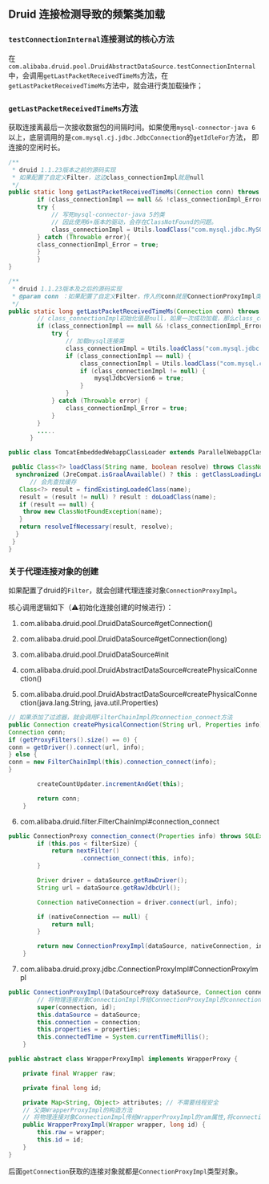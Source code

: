 ## Druid 连接检测导致的频繁类加载

### `testConnectionInternal`连接测试的核心方法
在`com.alibaba.druid.pool.DruidAbstractDataSource.testConnectionInternal`中，会调用`getLastPacketReceivedTimeMs`方法，在
`getLastPacketReceivedTimeMs`方法中，就会进行类加载操作；


### `getLastPacketReceivedTimeMs`方法
获取连接离最后一次接收数据包的间隔时间。如果使用`mysql-connector-java 6`以上，底层调用的是`com.mysql.cj.jdbc.JdbcConnection`的`getIdleFor`方法，
即连接的空闲时长。

```java
/**
 * druid 1.1.23版本之前的源码实现
 * 如果配置了自定义Filter，这边class_connectionImpl就是null
 */
public static long getLastPacketReceivedTimeMs(Connection conn) throws SQLException {
        if (class_connectionImpl == null && !class_connectionImpl_Error) {
        try {
            // 写死mysql-connector-java 5的类
            // 因此使用6+版本的驱动，会存在ClassNotFound的问题。
            class_connectionImpl = Utils.loadClass("com.mysql.jdbc.MySQLConnection");
        } catch (Throwable error){
        class_connectionImpl_Error = true;
        }
        }
}

/**
 * druid 1.1.23版本及之后的源码实现
 * @param conn ：如果配置了自定义Filter，传入的conn就是ConnectionProxyImpl类型，否则就是ConnectionImpl类型
 */
public static long getLastPacketReceivedTimeMs(Connection conn) throws SQLException {
        // class_connectionImpl初始化值是null，如果一次成功加载，那么class_connectionImpl就会被重新赋值
        if (class_connectionImpl == null && !class_connectionImpl_Error) {
            try {
                // 加载mysql连接类
                class_connectionImpl = Utils.loadClass("com.mysql.jdbc.MySQLConnection");
                if (class_connectionImpl == null) {
                    class_connectionImpl = Utils.loadClass("com.mysql.cj.MysqlConnection");
                    if (class_connectionImpl != null) {
                        mysqlJdbcVersion6 = true;
                    }
                }
            } catch (Throwable error) {
                class_connectionImpl_Error = true;
            }
        }
        .....
      }
```

```java
public class TomcatEmbeddedWebappClassLoader extends ParallelWebappClassLoader {

 public Class<?> loadClass(String name, boolean resolve) throws ClassNotFoundException {
  synchronized (JreCompat.isGraalAvailable() ? this : getClassLoadingLock(name)) {
      // 会先查找缓存
   Class<?> result = findExistingLoadedClass(name);
   result = (result != null) ? result : doLoadClass(name);
   if (result == null) {
    throw new ClassNotFoundException(name);
   }
   return resolveIfNecessary(result, resolve);
  }
 }
}
```

### 关于代理连接对象的创建
如果配置了druid的`Filter`，就会创建代理连接对象`ConnectionProxyImpl`。

核心调用逻辑如下（⚠️初始化连接创建的时候进行）：
1. com.alibaba.druid.pool.DruidDataSource#getConnection()

2. com.alibaba.druid.pool.DruidDataSource#getConnection(long)

3. com.alibaba.druid.pool.DruidDataSource#init

4. com.alibaba.druid.pool.DruidAbstractDataSource#createPhysicalConnection()

5. com.alibaba.druid.pool.DruidAbstractDataSource#createPhysicalConnection(java.lang.String, java.util.Properties)
```java
// 如果添加了过滤器，就会调用FilterChainImpl的connection_connect方法
public Connection createPhysicalConnection(String url, Properties info) throws SQLException {
Connection conn;
if (getProxyFilters().size() == 0) {
conn = getDriver().connect(url, info);
} else {
conn = new FilterChainImpl(this).connection_connect(info);
}

        createCountUpdater.incrementAndGet(this);

        return conn;
    }
```

6. com.alibaba.druid.filter.FilterChainImpl#connection_connect
```java
public ConnectionProxy connection_connect(Properties info) throws SQLException {
        if (this.pos < filterSize) {
            return nextFilter()
                    .connection_connect(this, info);
        }

        Driver driver = dataSource.getRawDriver();
        String url = dataSource.getRawJdbcUrl();

        Connection nativeConnection = driver.connect(url, info);

        if (nativeConnection == null) {
            return null;
        }

        return new ConnectionProxyImpl(dataSource, nativeConnection, info, dataSource.createConnectionId());
    }
```

7. com.alibaba.druid.proxy.jdbc.ConnectionProxyImpl#ConnectionProxyImpl
```java
public ConnectionProxyImpl(DataSourceProxy dataSource, Connection connection, Properties properties, long id){
        // 将物理连接对象ConnectionImpl传给ConnectionProxyImpl的connection属性
        super(connection, id);
        this.dataSource = dataSource;
        this.connection = connection;
        this.properties = properties;
        this.connectedTime = System.currentTimeMillis();
    }
```

```java
public abstract class WrapperProxyImpl implements WrapperProxy {

    private final Wrapper raw;

    private final long id;

    private Map<String, Object> attributes; // 不需要线程安全
    // 父类WrapperProxyImpl的构造方法
    // 将物理连接对象ConnectionImpl传给WrapperProxyImpl的ram属性,将connectionId传给id属性
    public WrapperProxyImpl(Wrapper wrapper, long id) {
        this.raw = wrapper;
        this.id = id;
    }
}
```

后面`getConnection`获取的连接对象就都是`ConnectionProxyImpl`类型对象。